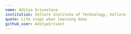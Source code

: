 ```yaml
---
name: Aditya Srivastava
institution: Vellore Institute of Technology, Vellore
quote: Life stops when learning does
github_user: AdityaSrivast
---
```

